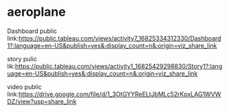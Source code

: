 # aeroplane

Dashboard public link:https://public.tableau.com/views/activity7_16825334312330/Dashboard1?:language=en-US&publish=yes&:display_count=n&:origin=viz_share_link

story pulic lik:https://public.tableau.com/views/activity1_16825429298830/Story1?:language=en-US&publish=yes&:display_count=n&:origin=viz_share_link

video public link:https://drive.google.com/file/d/1_3OtGYYReELtJbMLc52rKpxLAG1WVWDZ/view?usp=share_link
